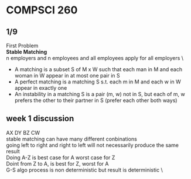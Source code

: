 # COMPSCI 260
## 1/9
First Problem \
**Stable Matching** \
n employers and n employees and all employees apply for all employers \
- A matching is a subset S of M x W such that each man in M and each woman in W appear in at most one pair in S 
- A perfect matching is a matching S s.t. each m in M and each w in W appear in exactly one 
- An instability in a matching S is a pair (m, w) not in S, but each of m, w prefers the other to their partner in S (prefer each other both ways)

## week 1 discussion
AX DY BZ CW \
stable matching can have many different conbinations \
going left to right and right to left will not necessarily produce the same result \
Doing A-Z is best case for A worst case for Z \
Doint from Z to A, is best for Z, worst for A \
G-S algo process is non deterministic but result is deterministic \
